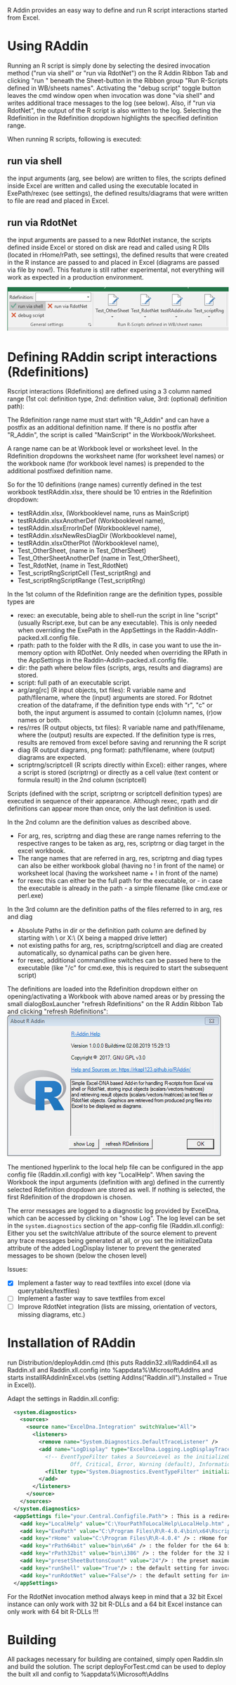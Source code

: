 R Addin provides an easy way to define and run R script interactions started from Excel.

# Using RAddin

Running an R script is simply done by selecting the desired invocation method ("run via shell" or "run via RdotNet") on the R Addin Ribbon Tab and clicking "run <Rdefinition>"
beneath the Sheet-button in the Ribbon group "Run R-Scripts defined in WB/sheets names". Activating the "debug script" toggle button leaves the cmd window open when invocation was done "via shell" and writes additional trace messages to the log (see below). Also, if "run via RdotNet", the output of the R script is also written to the log.
Selecting the Rdefinition in the Rdefinition dropdown highlights the specified definition range.

When running R scripts, following is executed:

## run via shell

the input arguments (arg, see below) are written to files, the scripts defined inside Excel are written and called using the executable located in ExePath/rexec (see settings), the defined results/diagrams that were written to file are read and placed in Excel.

## run via RdotNet

the input arguments are passed to a new RdotNet instance, the scripts defined inside Excel or stored on disk are read and called using R Dlls (located in rHome/rPath<bitness>, see settings), the defined results that were created in the R instance are passed to and placed in Excel (diagrams are passed via file by now!). This feature is still rather experimental, not everything will work as expected in a production environment.


![Image of screenshot1](https://raw.githubusercontent.com/rkapl123/RAddin/master/docs/screenshot1.png)

# Defining RAddin script interactions (Rdefinitions)

Rscript interactions (Rdefinitions) are defined using a 3 column named range (1st col: definition type, 2nd: definition value, 3rd: (optional) definition path):

The Rdefinition range name must start with "R_Addin" and can have a postfix as an additional definition name.
If there is no postfix after "R_Addin", the script is called "MainScript" in the Workbook/Worksheet.

A range name can be at Workbook level or worksheet level.
In the Rdefinition dropdowns the worksheet name (for worksheet level names) or the workbook name (for workbook level names) is prepended to the additional postfixed definition name.

So for the 10 definitions (range names) currently defined in the test workbook testRAddin.xlsx, there should be 10 entries in the Rdefinition dropdown:

- testRAddin.xlsx, (Workbooklevel name, runs as MainScript)
- testRAddin.xlsxAnotherDef (Workbooklevel name),
- testRAddin.xlsxErrorInDef (Workbooklevel name),
- testRAddin.xlsxNewResDiagDir (Workbooklevel name),
- testRAddin.xlsxOtherPlot (Workbooklevel name),
- Test_OtherSheet, (name in Test_OtherSheet)
- Test_OtherSheetAnotherDef (name in Test_OtherSheet),
- Test_RdotNet, (name in Test_RdotNet)
- Test_scriptRngScriptCell (Test_scriptRng) and
- Test_scriptRngScriptRange (Test_scriptRng)

In the 1st column of the Rdefinition range are the definition types, possible types are
- rexec: an executable, being able to shell-run the script in line "script" (usually Rscript.exe, but can be any executable). This is only needed when overriding the ExePath in the AppSettings in the Raddin-AddIn-packed.xll.config file.
- rpath: path to the folder with the R dlls, in case you want to use the in-memory option with RDotNet. Only needed when overriding the RPath in the AppSettings in the Raddin-AddIn-packed.xll.config file.
- dir: the path where below files (scripts, args, results and diagrams) are stored.
- script: full path of an executable script.
- arg/arg[rc] (R input objects, txt files): R variable name and path/filename, where the (input) arguments are stored. For Rdotnet creation of the dataframe, if the definition type ends with "r", "c" or both, the input argument is assumed to contain (c)olumn names, (r)ow names or both.
- res/rres (R output objects, txt files): R variable name and path/filename, where the (output) results are expected. If the definition type is rres, results are removed from excel before saving and rerunning the R script
- diag (R output diagrams, png format): path/filename, where (output) diagrams are expected.
- scriptrng/scriptcell (R scripts directly within Excel): either ranges, where a script is stored (scriptrng) or directly as a cell value (text content or formula result) in the 2nd column (scriptcell)

Scripts (defined with the script, scriptrng or scriptcell definition types) are executed in sequence of their appearance. Although rexec, rpath and dir definitions can appear more than once, only the last definition is used.

In the 2nd column are the definition values as described above.
- For arg, res, scriptrng and diag these are range names referring to the respective ranges to be taken as arg, res, scriptrng or diag target in the excel workbook.
- The range names that are referred in arg, res, scriptrng and diag types can also be either workbook global (having no ! in front of the name) or worksheet local (having the worksheet name + ! in front of the name)
- for rexec this can either be the full path for the executable, or - in case the executable is already in the path - a simple filename (like cmd.exe or perl.exe)

In the 3rd column are the definition paths of the files referred to in arg, res and diag
- Absolute Paths in dir or the definition path column are defined by starting with \\ or X:\ (X being a mapped drive letter)
- not existing paths for arg, res, scriptrng/scriptcell and diag are created automatically, so dynamical paths can be given here.
- for rexec, additional commandline switches can be passed here to the executable (like "/c" for cmd.exe, this is required to start the subsequent script)

The definitions are loaded into the Rdefinition dropdown either on opening/activating a Workbook with above named areas or by pressing the small dialogBoxLauncher "refresh Rdefinitions" on the R Addin Ribbon Tab and clicking "refresh Rdefinitions":  
![Image of screenshot2](https://raw.githubusercontent.com/rkapl123/RAddin/master/docs/screenshot2.png)

The mentioned hyperlink to the local help file can be configured in the app config file (Raddin.xll.config) with key "LocalHelp".
When saving the Workbook the input arguments (definition with arg) defined in the currently selected Rdefinition dropdown are stored as well. If nothing is selected, the first Rdefinition of the dropdown is chosen.

The error messages are logged to a diagnostic log provided by ExcelDna, which can be accessed by clicking on "show Log". The log level can be set in the `system.diagnostics` section of the app-config file (Raddin.xll.config):
Either you set the switchValue attribute of the source element to prevent any trace messages being generated at all, or you set the initializeData attribute of the added LogDisplay listener to prevent the generated messages to be shown (below the chosen level)  

Issues:

- [x] Implement a faster way to read textfiles into excel (done via querytables/textfiles)
- [ ] Implement a faster way to save textfiles from excel
- [ ] Improve RdotNet integration (lists are missing, orientation of vectors, missing diagrams, etc.)

# Installation of RAddin

run Distribution/deployAddin.cmd (this puts Raddin32.xll/Raddin64.xll as Raddin.xll and Raddin.xll.config into %appdata%\Microsoft\AddIns and starts installRAddinInExcel.vbs (setting AddIns("Raddin.xll").Installed = True in Excel)).

Adapt the settings in Raddin.xll.config:

```XML
  <system.diagnostics>
    <sources>
      <source name="ExcelDna.Integration" switchValue="All">
        <listeners>
          <remove name="System.Diagnostics.DefaultTraceListener" />
          <add name="LogDisplay" type="ExcelDna.Logging.LogDisplayTraceListener,ExcelDna.Integration">
            <!-- EventTypeFilter takes a SourceLevel as the initializeData:
                    Off, Critical, Error, Warning (default), Information, Verbose, All -->
            <filter type="System.Diagnostics.EventTypeFilter" initializeData="Warning" />
          </add>
        </listeners>
      </source>
    </sources>
  </system.diagnostics>
  <appSettings file="your.Central.Configfile.Path"> : This is a redirection to a central config file containing the same information below
    <add key="LocalHelp" value="C:\YourPathToLocalHelp\LocalHelp.htm" /> : If you download this page to your local site, put it there.
    <add key="ExePath" value="C:\Program Files\R\R-4.0.4\bin\x64\Rscript.exe" /> : The Executable Path used by the shell invocation method
    <add key="rHome" value="C:\Program Files\R\R-4.0.4" /> : rHome for the RdotNet invocation method, to get the R-DLL-Path the rPath<bitness>bit setting below is used
    <add key="rPath64bit" value="bin\x64" /> : the folder for the 64 bit R-DLLs
    <add key="rPath32bit" value="bin\i386" /> : the folder for the 32 bit R-DLLs
    <add key="presetSheetButtonsCount" value="24"/> : the preset maximum Button Count for Sheets (if you expect more sheets with Rdefinitions set it accordingly)
    <add key="runShell" value="True"/> : the default setting for invocation method shell
    <add key="runRdotNet" value="False"/> : the default setting for invocation method RdotNet
  </appSettings>
```

For the RdotNet invocation method always keep in mind that a 32 bit Excel instance can only work with 32 bit R-DLLs and a 64 bit Excel instance can only work with 64 bit R-DLLs !!!

# Building

All packages necessary for building are contained, simply open Raddin.sln and build the solution. The script deployForTest.cmd can be used to deploy the built xll and config to %appdata%\Microsoft\AddIns
